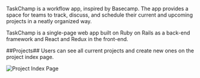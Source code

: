 TaskChamp is a workflow app, inspired by Basecamp. The app provides a
space for teams to track, discuss, and schedule their current and upcoming
projects in a neatly organized way.

TaskChamp is a single-page web app built on Ruby on Rails as a back-end
framework and React and Redux in the front-end.

##Projects##
Users can see all current projects and create new ones on the project
index page.

![Project Index Page](./docs/screenshots/project_page?raw=true "project page")
